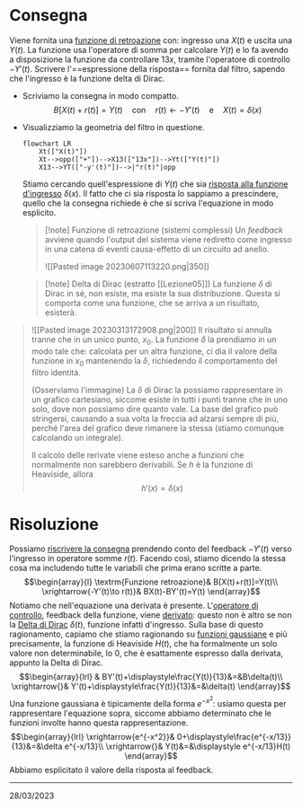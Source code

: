 ```toc
```

# Consegna
Viene fornita una <u>funzione di retroazione</u> con: ingresso una $X(t)$ e uscita una $Y(t)$. La funzione usa l'operatore di somma per calcolare $Y(t)$ e lo fa avendo a disposizione la funzione da controllare $13x$, tramite l'operatore di controllo $-Y'(t)$. Scrivere l'==espressione della risposta== fornita dal filtro, sapendo che l'ingresso è la funzione delta di Dirac.
- Scriviamo la consegna in modo compatto.
  $$B[X(t)+r(t)]=Y(t)\quad\textrm{con}\quad r(t)\gets -Y'(t)\quad\textrm{e}\quad X(t)=\delta(x)$$
- Visualizziamo la geometria del filtro in questione.
  ```mermaid
  flowchart LR
	  Xt(["X(t)"])
	  Xt-->opp(["+"])-->X13(["13x"])-->Yt(["Y(t)"])
	  X13-->YT(["-y'(t)"])-->|"r(t)"|opp
  ```
  Stiamo cercando quell'espressione di $Y(t)$ che sia <u>risposta alla funzione d'ingresso</u> $\delta(x)$. Il fatto che ci sia risposta lo sappiamo a prescindere, quello che la consegna richiede è che si scriva l'equazione in modo esplicito.
  
  > [!note] Funzione di retroazione (sistemi complessi)
  > Un *feedback* avviene quando l'output del sistema viene rediretto come ingresso in una catena di eventi causa-effetto di un circuito ad anello.
  > 
  > ![[Pasted image 20230607113220.png|350]]
  
  > [!note] Delta di Dirac (estratto [[Lezione05]])
  > La funzione $\delta$ di Dirac in sé, non esiste, ma esiste la sua distribuzione. Questa si comporta come una funzione, che se arriva a un risultato, esisterà.
  > 
>  ![[Pasted image 20230313172908.png|200]]
>  Il risultato si annulla tranne che in un unico punto, $x_0$. La funzione $\delta$ la prendiamo in un modo tale che: calcolata per un altra funzione, ci dia il valore della funzione in $x_0$ mantenendo la $\delta$, richiedendo il comportamento del filtro identità.
>  
>  (Osserviamo l'immagine) La $\delta$ di Dirac la possiamo rappresentare in un grafico cartesiano, siccome esiste in tutti i punti tranne che in uno solo, dove non possiamo dire quanto vale. La base del grafico può stringersi, causando a sua volta la freccia ad alzarsi sempre di più, perché l'area del grafico deve rimanere la stessa (stiamo comunque calcolando un integrale).
>  
>  Il calcolo delle rerivate viene esteso anche a funzioni che normalmente non sarebbero derivabili. Se $h$ è la funzione di Heaviside, allora
>  $$h'(x)=\delta(x)$$  
  
# Risoluzione
Possiamo <u>riscrivere la consegna</u> prendendo conto del feedback $-Y'(t)$ verso l'ingresso in operatore somme $r(t)$. Facendo così, stiamo dicendo la stessa cosa ma includendo tutte le variabili che prima erano scritte a parte.
$$\begin{array}{l}
\textrm{Funzione retroazione}& B[X(t)+r(t)]=Y(t)\\
\xrightarrow{-Y'(t)\to r(t)}& BX(t)-BY'(t)=Y(t)
\end{array}$$
Notiamo che nell'equazione una derivata è presente. L'<u>operatore di controllo</u>, feedback della funzione, viene <u>derivato</u>: questo non è altro se non la <u>Delta di Dirac</u> $\delta(t)$, funzione infatti d'ingresso. Sulla base di questo ragionamento, capiamo che stiamo ragionando su <u>funzioni gaussiane</u> e più precisamente, la funzione di Heaviside $H(t)$, che ha formalmente un solo valore non determinabile, lo $0$, che è esattamente espresso dalla derivata, appunto la Delta di Dirac.
$$\begin{array}{lrl}
& BY'(t)+\displaystyle\frac{Y(t)}{13}&=&B\delta(t)\\
\xrightarrow{}& Y'(t)+\displaystyle\frac{Y(t)}{13}&=&\delta(t)
\end{array}$$
Una funzione gaussiana è tipicamente della forma $e^{-x^2}$: usiamo questa per rappresentare l'equazione sopra, siccome abbiamo determinato che le funzioni involte hanno questa rappresentazione.
$$\begin{array}{lrl}
\xrightarrow{e^{-x^2}}& 0+\displaystyle\frac{e^{-x/13}}{13}&=&\delta e^{-x/13}\\
\xrightarrow{}& Y(t)&=&\displaystyle e^{-x/13}H(t)
\end{array}$$
Abbiamo esplicitato il valore della risposta al feedback.

---
28/03/2023